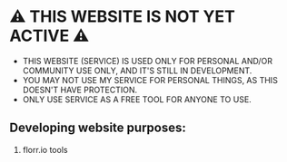 # ⚠ THIS WEBSITE IS NOT YET ACTIVE ⚠

- THIS WEBSITE (SERVICE) IS USED ONLY FOR PERSONAL AND/OR COMMUNITY USE ONLY,
AND IT'S STILL IN DEVELOPMENT.
- YOU MAY NOT USE MY SERVICE FOR PERSONAL THINGS, AS THIS
DOESN'T HAVE PROTECTION.
- ONLY USE SERVICE AS A FREE TOOL FOR ANYONE TO USE.

## Developing website purposes:

1. florr.io tools
